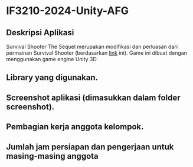# IF3210-2024-Unity-AFG

## Deskripsi Aplikasi

Survival Shooter The Sequel merupakan modifikasi dan perluasan dari permainan Survival Shooter (berdasarkan [link](https://youtube.com/playlist?list=PL871udVFq7OF9w5RBjyp_lcyzFuViLe8x&si=gxYZvMOM8I1uHX8w) ini). Game ini dibuat dengan menggunakan game engine Unity 3D.

## Library yang digunakan.

## Screenshot aplikasi (dimasukkan dalam folder screenshot).

## Pembagian kerja anggota kelompok.

## Jumlah jam persiapan dan pengerjaan untuk masing-masing anggota
